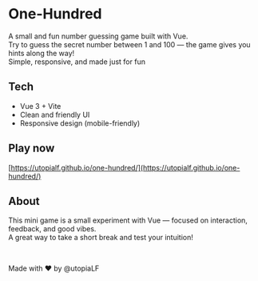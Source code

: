 # One-Hundred

A small and fun number guessing game built with Vue.  
Try to guess the secret number between 1 and 100 — the game gives you hints along the way!  
Simple, responsive, and made just for fun

## Tech
 - Vue 3 + Vite
 - Clean and friendly UI
 - Responsive design (mobile-friendly)

## Play now
[https://utopialf.github.io/one-hundred/](https://utopialf.github.io/one-hundred/)

## About
This mini game is a small experiment with Vue — focused on interaction, feedback, and good vibes.  
A great way to take a short break and test your intuition!

<br>

Made with ❤️ by @utopiaLF
